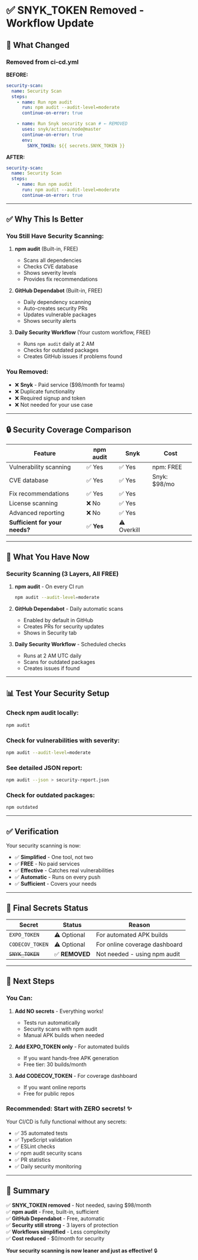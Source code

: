 # ✅ SNYK_TOKEN Removed - Workflow Update

## 📝 What Changed

### Removed from ci-cd.yml

**BEFORE:**

```yaml
security-scan:
  name: Security Scan
  steps:
    - name: Run npm audit
      run: npm audit --audit-level=moderate
      continue-on-error: true

    - name: Run Snyk security scan # ← REMOVED
      uses: snyk/actions/node@master
      continue-on-error: true
      env:
        SNYK_TOKEN: ${{ secrets.SNYK_TOKEN }}
```

**AFTER:**

```yaml
security-scan:
  name: Security Scan
  steps:
    - name: Run npm audit
      run: npm audit --audit-level=moderate
      continue-on-error: true
```

---

## ✅ Why This Is Better

### You Still Have Security Scanning:

1. **npm audit** (Built-in, FREE)

   - Scans all dependencies
   - Checks CVE database
   - Shows severity levels
   - Provides fix recommendations

2. **GitHub Dependabot** (Built-in, FREE)

   - Daily dependency scanning
   - Auto-creates security PRs
   - Updates vulnerable packages
   - Shows security alerts

3. **Daily Security Workflow** (Your custom workflow, FREE)
   - Runs `npm audit` daily at 2 AM
   - Checks for outdated packages
   - Creates GitHub issues if problems found

### You Removed:

- ❌ **Snyk** - Paid service ($98/month for teams)
- ❌ Duplicate functionality
- ❌ Required signup and token
- ❌ Not needed for your use case

---

## 🔒 Security Coverage Comparison

| Feature                        | npm audit  | Snyk        | Cost         |
| ------------------------------ | ---------- | ----------- | ------------ |
| Vulnerability scanning         | ✅ Yes     | ✅ Yes      | npm: FREE    |
| CVE database                   | ✅ Yes     | ✅ Yes      | Snyk: $98/mo |
| Fix recommendations            | ✅ Yes     | ✅ Yes      |              |
| License scanning               | ❌ No      | ✅ Yes      |              |
| Advanced reporting             | ❌ No      | ✅ Yes      |              |
| **Sufficient for your needs?** | ✅ **Yes** | ⚠️ Overkill |              |

---

## 🎯 What You Have Now

### Security Scanning (3 Layers, All FREE)

1. **npm audit** - On every CI run

   ```bash
   npm audit --audit-level=moderate
   ```

2. **GitHub Dependabot** - Daily automatic scans

   - Enabled by default in GitHub
   - Creates PRs for security updates
   - Shows in Security tab

3. **Daily Security Workflow** - Scheduled checks
   - Runs at 2 AM UTC daily
   - Scans for outdated packages
   - Creates issues if found

---

## 📊 Test Your Security Setup

### Check npm audit locally:

```bash
npm audit
```

### Check for vulnerabilities with severity:

```bash
npm audit --audit-level=moderate
```

### See detailed JSON report:

```bash
npm audit --json > security-report.json
```

### Check for outdated packages:

```bash
npm outdated
```

---

## ✅ Verification

Your security scanning is now:

- ✅ **Simplified** - One tool, not two
- ✅ **FREE** - No paid services
- ✅ **Effective** - Catches real vulnerabilities
- ✅ **Automatic** - Runs on every push
- ✅ **Sufficient** - Covers your needs

---

## 🚀 Final Secrets Status

| Secret           | Status         | Reason                        |
| ---------------- | -------------- | ----------------------------- |
| `EXPO_TOKEN`     | ⚠️ Optional    | For automated APK builds      |
| `CODECOV_TOKEN`  | ⚠️ Optional    | For online coverage dashboard |
| ~~`SNYK_TOKEN`~~ | ✅ **REMOVED** | Not needed - using npm audit  |

---

## 📝 Next Steps

### You Can:

1. **Add NO secrets** - Everything works!

   - Tests run automatically
   - Security scans with npm audit
   - Manual APK builds when needed

2. **Add EXPO_TOKEN only** - For automated builds

   - If you want hands-free APK generation
   - Free tier: 30 builds/month

3. **Add CODECOV_TOKEN** - For coverage dashboard
   - If you want online reports
   - Free for public repos

### Recommended: Start with ZERO secrets! ✨

Your CI/CD is fully functional without any secrets:

- ✅ 35 automated tests
- ✅ TypeScript validation
- ✅ ESLint checks
- ✅ npm audit security scans
- ✅ PR statistics
- ✅ Daily security monitoring

---

## 🎉 Summary

✅ **SNYK_TOKEN removed** - Not needed, saving $98/month  
✅ **npm audit** - Free, built-in, sufficient  
✅ **GitHub Dependabot** - Free, automatic  
✅ **Security still strong** - 3 layers of protection  
✅ **Workflows simplified** - Less complexity  
✅ **Cost reduced** - $0/month for security

**Your security scanning is now leaner and just as effective!** 🔒
